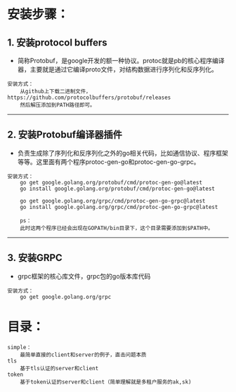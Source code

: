 # 安装步骤：

## 1. 安装protocol buffers
* 简称Protobuf，是google开发的额一种协议。protoc就是pb的核心程序编译器，主要就是通过它编译proto文件，对结构数据进行序列化和反序列化。

```
安装方式：
    从github上下载二进制文件，https://github.com/protocolbuffers/protobuf/releases 
    然后解压添加到PATH路径即可。
```

***

## 2. 安装Protobuf编译器插件
* 负责生成除了序列化和反序列化之外的go相关代码，比如通信协议、程序框架等等。这里面有两个程序protoc-gen-go和protoc-gen-go-grpc。

```
安装方式：
    go get google.golang.org/protobuf/cmd/protoc-gen-go@latest
    go install google.golang.org/protobuf/cmd/protoc-gen-go@latest
    
    go get google.golang.org/grpc/cmd/protoc-gen-go-grpc@latest
    go install google.golang.org/grpc/cmd/protoc-gen-go-grpc@latest
    
    ps：
    此时这两个程序已经会出现在GOPATH/bin目录下，这个目录需要添加到$PATH中。
```

***

## 3. 安装GRPC
* grpc框架的核心库文件，grpc包的go版本库代码

```
安装方式：
    go get google.golang.org/grpc
```

# 目录：
```
simple：
    最简单直接的client和server的例子，直击问题本质
tls
    基于tls认证的server和client
token
    基于token认证的server和client（简单理解就是多租户服务的ak,sk)
```